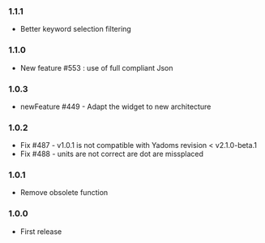 ### 1.1.1
* Better keyword selection filtering

### 1.1.0
* New feature #553 : use of full compliant Json

### 1.0.3
* newFeature #449 - Adapt the widget to new architecture

### 1.0.2
* Fix #487 - v1.0.1 is not compatible with Yadoms revision < v2.1.0-beta.1
* Fix #488 - units are not correct are dot are missplaced

### 1.0.1
* Remove obsolete function

### 1.0.0
* First release